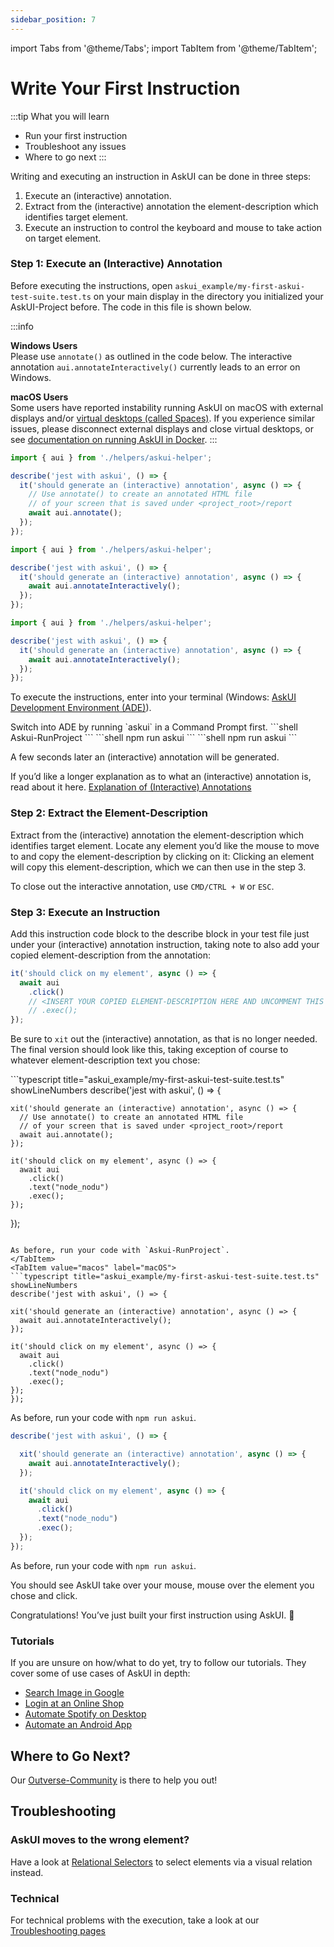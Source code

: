 ```yaml
---
sidebar_position: 7
---
```


import Tabs from '@theme/Tabs';
import TabItem from '@theme/TabItem';

# Write Your First Instruction

:::tip
What you will learn

- Run your first instruction
- Troubleshoot any issues
- Where to go next
:::

Writing and executing an instruction in AskUI can be done in three steps:

1. Execute an (interactive) annotation.
2. Extract from the (interactive) annotation the element-description which identifies target element.
3. Execute an instruction to control the keyboard and mouse to take action on target element.

### Step 1: Execute an (Interactive) Annotation
Before executing the instructions, open `askui_example/my-first-askui-test-suite.test.ts` on your main display in the directory you initialized your AskUI-Project before. The code in this file is shown below.

:::info

**Windows Users**  
Please use `annotate()` as outlined in the code below. The interactive annotation `aui.annotateInteractively()` currently leads to an error on Windows.

**macOS Users**  
Some users have reported instability running AskUI on macOS with external displays and/or [virtual desktops (called Spaces)](https://support.apple.com/en-gb/guide/mac-help/mh14112/mac). If you experience similar issues, please disconnect external displays and close virtual desktops, or see [documentation on running AskUI in Docker](../05-Integrations/containers.md).
:::

<Tabs>
  <TabItem value="windows" label="Windows" default>

```typescript title="askui_example/my-first-askui-test-suite.test.ts" showLineNumbers
import { aui } from './helpers/askui-helper';

describe('jest with askui', () => {
  it('should generate an (interactive) annotation', async () => {
    // Use annotate() to create an annotated HTML file
    // of your screen that is saved under <project_root>/report
    await aui.annotate();
  });
});
```
  </TabItem>
  <TabItem value="macos" label="macOS">

```typescript title="askui_example/my-first-askui-test-suite.test.ts" showLineNumbers
import { aui } from './helpers/askui-helper';

describe('jest with askui', () => {
  it('should generate an (interactive) annotation', async () => {
    await aui.annotateInteractively();
  });
});
```
  </TabItem>
  <TabItem value="linux" label="Linux">

```typescript title="askui_example/my-first-askui-test-suite.test.ts" showLineNumbers
import { aui } from './helpers/askui-helper';

describe('jest with askui', () => {
  it('should generate an (interactive) annotation', async () => {
    await aui.annotateInteractively();
  });
});
```
  </TabItem>
</Tabs>

To execute the instructions, enter into your terminal (Windows: [AskUI Development Environment (ADE)](#annotation)).

<Tabs>
  <TabItem value="windows" label="Windows" default>
  Switch into ADE by running `askui` in a Command Prompt first.
  ```shell
  Askui-RunProject
  ```
  </TabItem>
  <TabItem value="macOS" label="macOS" default>
  ```shell
  npm run askui
  ```
  </TabItem>
  <TabItem value="linux" label="Linux" default>
  ```shell
  npm run askui
  ```
  </TabItem>
</Tabs>

A few seconds later an (interactive) annotation will be generated.

If you’d like a longer explanation as to what an (interactive) annotation is, read about it here. [Explanation of (Interactive) Annotations](../03-Element%20Selection/annotations-and-screenshots.md)

### Step 2: Extract the Element-Description
Extract from the (interactive) annotation the element-description which identifies target element.
Locate any element you’d like the mouse to move to and copy the element-description by clicking on it:
Clicking an element will copy this element-description, which we can then use in the step 3.

To close out the interactive annotation, use `CMD/CTRL + W` or `ESC`.

### Step 3: Execute an Instruction
Add this instruction code block to the describe block in your test file just under your (interactive) annotation instruction, taking note to also add your copied element-description from the annotation:

```typescript title="askui_example/my-first-askui-test-suite.test.ts" showLineNumbers
it('should click on my element', async () => {
  await aui
    .click()
    // <INSERT YOUR COPIED ELEMENT-DESCRIPTION HERE AND UNCOMMENT THIS AND THE NEXT LINE>
    // .exec();
});
```

Be sure to `xit` out the (interactive) annotation, as that is no longer needed. The final version should look like this, taking exception of course to whatever element-description text you chose:

<Tabs>
  <TabItem value="windows" label="Windows" default>
  ```typescript title="askui_example/my-first-askui-test-suite.test.ts" showLineNumbers
  describe('jest with askui', () => {

    xit('should generate an (interactive) annotation', async () => {
      // Use annotate() to create an annotated HTML file
      // of your screen that is saved under <project_root>/report
      await aui.annotate();
    });

    it('should click on my element', async () => {
      await aui
        .click()
        .text("node_nodu")
        .exec();
    });
  });
  ```

As before, run your code with `Askui-RunProject`.
  </TabItem>
  <TabItem value="macos" label="macOS">
```typescript title="askui_example/my-first-askui-test-suite.test.ts" showLineNumbers
describe('jest with askui', () => {

  xit('should generate an (interactive) annotation', async () => {
    await aui.annotateInteractively();
  });

  it('should click on my element', async () => {
    await aui
      .click()
      .text("node_nodu")
      .exec();
  });
});
```
As before, run your code with `npm run askui`.
  </TabItem>
  <TabItem value="linux" label="Linux">

```typescript title="askui_example/my-first-askui-test-suite.test.ts" showLineNumbers
describe('jest with askui', () => {

  xit('should generate an (interactive) annotation', async () => {
    await aui.annotateInteractively();
  });

  it('should click on my element', async () => {
    await aui
      .click()
      .text("node_nodu")
      .exec();
  });
});
```
As before, run your code with `npm run askui`.
  </TabItem>
</Tabs>

You should see AskUI take over your mouse, mouse over the element you chose and click.

Congratulations! You’ve just built your first instruction using AskUI. :tada:

### Tutorials
If you are unsure on how/what to do yet, try to follow our tutorials. They cover some of use cases of AskUI in depth:

* [Search Image in Google](../06-Tutorials/google-cat-search.md)
* [Login at an Online Shop](../06-Tutorials/shop-demo.md)
* [Automate Spotify on Desktop](../06-Tutorials/spotify-tutorial.md)
* [Automate an Android App](../06-Tutorials/android-search-in-browser.md)

## Where to Go Next?
Our [Outverse-Community](https://app.outverse.com/askui/community/home) is there to help you out!

## Troubleshooting

### AskUI moves to the wrong element?
Have a look at [Relational Selectors](../03-Element%20Selection/relational-selectors.md) to select elements via a visual relation instead.

### Technical
For technical problems with the execution, take a look at our [Troubleshooting pages](../Troubleshooting)
